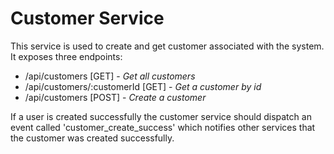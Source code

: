 # Customer Service
This service is used to create and get customer associated with the system. It exposes three endpoints:
  * /api/customers [GET] - _Get all customers_
  * /api/customers/:customerId [GET] - _Get a customer by id_
  * /api/customers [POST] - _Create a customer_

If a user is created successfully the customer service should dispatch an event called 'customer_create_success' which notifies other services that the customer was created successfully. 
